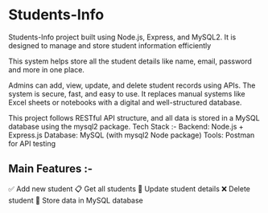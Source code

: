 # Students-Info
Students-Info project built using Node.js, Express, and MySQL2. It is designed to manage and store student information efficiently


This system helps store all the student details like name, email, password and more in one place.

Admins can add, view, update, and delete student records using APIs. The system is secure, fast, and easy to use. It replaces manual systems like Excel sheets or notebooks with a digital and well-structured database.

This project follows RESTful API structure, and all data is stored in a MySQL database using the mysql2 package.
Tech Stack :-
Backend: Node.js + Express.js
Database: MySQL (with mysql2 Node package)
Tools: Postman for API testing

## Main Features :-
✅ Add new student
📋 Get all students
📝 Update student details
❌ Delete student
📂 Store data in MySQL database
